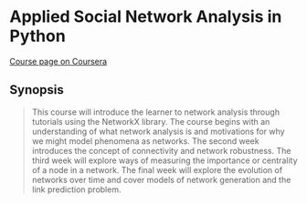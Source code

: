 Applied Social Network Analysis in Python
=========================================

[Course page on Coursera](https://www.coursera.org/learn/python-social-network-analysis/home/info)

## Synopsis

> This course will introduce the learner to network analysis through tutorials using the NetworkX library. The course begins with an understanding of what network analysis is and motivations for why we might model phenomena as networks. The second week introduces the concept of connectivity and network robustness. The third week will explore ways of measuring the importance or centrality of a node in a network. The final week will explore the evolution of networks over time and cover models of network generation and the link prediction problem.

